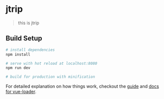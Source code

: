 # jtrip

> this is jtrip

## Build Setup

``` bash
# install dependencies
npm install

# serve with hot reload at localhost:8080
npm run dev

# build for production with minification

```

For detailed explanation on how things work, checkout the [guide](http://vuejs-templates.github.io/webpack/) and [docs for vue-loader](http://vuejs.github.io/vue-loader).
